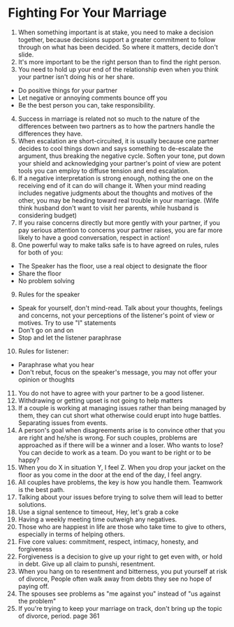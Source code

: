 # Fighting For Your Marriage

1. When something important is at stake, you need to make a decision together, because decisions support a greater commitment to follow through on what has been decided. So where it matters, decide don't slide.
2. It's more important to be the right person than to find the right person.
3. You need to hold up your end of the relationship even when you think your partner isn't doing his or her share.
  - Do positive things for your partner
  - Let negative or annoying comments bounce off you
  - Be the best person you can, take responsibility.
4. Success in marriage is related not so much to the nature of the differences between two partners as to how the partners handle the differences they have.
5. When escalation are short-circuited, it is usually because one partner decides to cool things down and says something to de-escalate the argument, thus breaking the negative cycle. Soften your tone, put down your shield and acknowledging your partner's point of view are potent tools you can employ to diffuse tension and end escalation.
6. If a negative interpretation is strong enough, nothing the one on the receiving end of it can do will change it. When your mind reading includes negative judgments about the thoughts and motives of the other, you may be heading toward real trouble in your marriage. (Wife think husband don't want to visit her parents, while husband is considering budget)
7. If you raise concerns directly but more gently with your partner, if you pay serious attention to concerns your partner raises, you are far more likely to have a good conversation, respect in action!
8. One powerful way to make talks safe is to have agreed on rules, rules for both of you:
  - The Speaker has the floor, use a real object to designate the floor
  - Share the floor
  - No problem solving
9. Rules for the speaker
  - Speak for yourself, don't mind-read. Talk about your thoughts, feelings and concerns, not your perceptions of the listener's point of view or motives. Try to use "I" statements
  - Don't go on and on
  - Stop and let the listener paraphrase
10. Rules for listener:
  - Paraphrase what you hear
  - Don't rebut, focus on the speaker's message, you may not offer your opinion or thoughts
11. You do not have to agree with your partner to be a good listener.
12. Withdrawing or getting upset is not going to help matters
13. If a couple is working at managing issues rather than being managed by them, they can cut short what otherwise could erupt into huge battles. Separating issues from events. 
14. A person's goal when disagreements arise is to convince other that you are right and he/she is wrong. For such couples, problems are approached as if there will be a winner and a loser. Who wants to lose? You can decide to work as a team. Do you want to be right or to be happy?
15. When you do X in situation Y, I feel Z. When you drop your jacket on the floor as you come in the door at the end of the day, I feel angry.
16. All couples have problems, the key is how you handle them. Teamwork is the best path.
17. Talking about your issues before trying to solve them will lead to better solutions.
18. Use a signal sentence to timeout, Hey, let's grab a coke
19. Having a weekly meeting time outweigh any negatives.
20. Those who are happiest in life are those who take time to give to others, especially in terms of helping others.
21. Five core values: commitment, respect, intimacy, honesty, and forgiveness
22. Forgiveness is a decision to give up your right to get even with, or hold in debt. Give up all claim to punshi, resentment.
23. When you hang on to resentment and bitterness, you put yourself at risk of divorce, People often walk away from debts they see no hope of paying off.
24. The spouses see problems as "me against you" instead of "us against the problem"
25. If you're trying to keep your marriage on track, don't bring up the topic of divorce, period.
page 361
